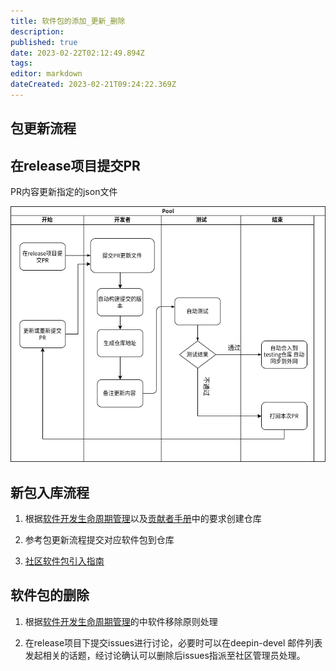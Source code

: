 ```yaml
---
title: 软件包的添加_更新_删除
description: 
published: true
date: 2023-02-22T02:12:49.894Z
tags: 
editor: markdown
dateCreated: 2023-02-21T09:24:22.369Z
---
```


## 包更新流程
## 在release项目提交PR
 PR内容更新指定的json文件
 
 ![软件包更新流程.drawio.png](/开发者指南/软件包更新流程.drawio.png)
 
 
##  新包入库流程

1. 根据[软件开发生命周期管理](https://wiki.deepin.org/zh/%E5%BC%80%E5%8F%91%E8%80%85%E6%8C%87%E5%8D%97/%E8%B4%A1%E7%8C%AE%E6%8C%87%E5%8D%97/%E8%BD%AF%E4%BB%B6%E5%BC%80%E5%8F%91%E7%94%9F%E5%91%BD%E5%91%A8%E6%9C%9F%E7%AE%A1%E7%90%86)以及[贡献者手册](https://wiki.deepin.org/zh/%E5%BC%80%E5%8F%91%E8%80%85%E6%8C%87%E5%8D%97/contributing-handbook)中的要求创建仓库

2. 参考包更新流程提交对应软件包到仓库

3. [社区软件包引入指南](https://wiki.deepin.org/zh/%E5%BC%80%E5%8F%91%E8%80%85%E6%8C%87%E5%8D%97/%E8%B4%A1%E7%8C%AE%E6%8C%87%E5%8D%97/%E8%BD%AF%E4%BB%B6%E5%8C%85%E5%BC%95%E5%85%A5%E6%8C%87%E5%8D%97)


## 软件包的删除

1. 根据[软件开发生命周期管理](https://wiki.deepin.org/zh/%E5%BC%80%E5%8F%91%E8%80%85%E6%8C%87%E5%8D%97/%E8%B4%A1%E7%8C%AE%E6%8C%87%E5%8D%97/%E8%BD%AF%E4%BB%B6%E5%BC%80%E5%8F%91%E7%94%9F%E5%91%BD%E5%91%A8%E6%9C%9F%E7%AE%A1%E7%90%86)的中软件移除原则处理

2. 在release项目下提交issues进行讨论，必要时可以在deepin-devel 邮件列表发起相关的话题，经讨论确认可以删除后issues指派至社区管理员处理。
